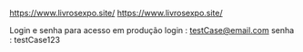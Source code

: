 https://www.livrosexpo.site/
https://www.livrosexpo.site/

Login e senha para acesso em produção 
login : testCase@email.com
senha : testCase123
